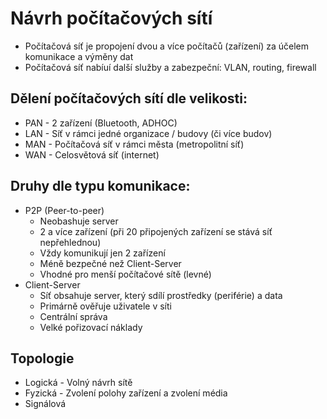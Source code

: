# Návrh počítačových sítí
- Počítačová síť je propojení dvou a více počítačů (zařízení) za účelem komunikace a výměny dat
- Počítačová síť nabíuí další služby a zabezpeční: VLAN, routing, firewall

## Dělení počítačových sítí dle velikosti:
- PAN - 2 zařízení (Bluetooth, ADHOC)
- LAN - Síť v rámci jedné organizace / budovy (či více budov)
- MAN - Počítačová síť v rámci města (metropolitní síť)
- WAN - Celosvětová síť (internet)

## Druhy dle typu komunikace:
- P2P (Peer-to-peer)
  - Neobashuje server
  - 2 a více zařízení (při 20 připojených zařízení se stává síť nepřehlednou)
  - Vždy komunikují jen 2 zařízení
  - Méně bezpečné než Client-Server
  - Vhodné pro menší počítačové sítě (levné)
- Client-Server
  - Síť obsahuje server, který sdílí prostředky (periférie) a data
  - Primárně ověřuje uživatele v síti
  - Centrální správa
  - Velké pořizovací náklady

## Topologie
- Logická - Volný návrh sítě
- Fyzická - Zvolení polohy zařízení a zvolení média
- Signálová
